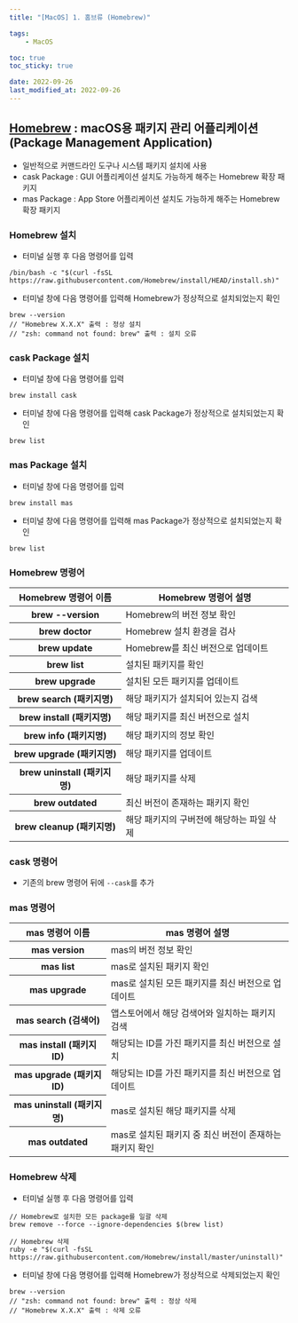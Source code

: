 ```yaml
---
title: "[MacOS] 1. 홈브류 (Homebrew)"

tags:
    - MacOS

toc: true
toc_sticky: true

date: 2022-09-26
last_modified_at: 2022-09-26
---
```


## <a href="https://brew.sh">Homebrew</a> : macOS용 패키지 관리 어플리케이션 (Package Management Application)

- 일반적으로 커맨드라인 도구나 시스템 패키지 설치에 사용
- cask Package : GUI 어플리케이션 설치도 가능하게 해주는 Homebrew 확장 패키지
- mas Package : App Store 어플리케이션 설치도 가능하게 해주는 Homebrew 확장 패키지

### Homebrew 설치
- 터미널 실행 후 다음 명령어를 입력

```
/bin/bash -c "$(curl -fsSL https://raw.githubusercontent.com/Homebrew/install/HEAD/install.sh)"
```

- 터미널 창에 다음 명령어를 입력해 Homebrew가 정상적으로 설치되었는지 확인

```
brew --version
// "Homebrew X.X.X" 출력 : 정상 설치
// "zsh: command not found: brew" 출력 : 설치 오류
```

### cask Package 설치
- 터미널 창에 다음 명령어를 입력

```
brew install cask
```

- 터미널 창에 다음 명령어를 입력해 cask Package가 정상적으로 설치되었는지 확인

```
brew list
```

### mas Package 설치
- 터미널 창에 다음 명령어를 입력

```
brew install mas
```

- 터미널 창에 다음 명령어를 입력해 mas Package가 정상적으로 설치되었는지 확인

```
brew list
```

### Homebrew 명령어

<table>
    <thead>
        <tr>
            <th>Homebrew 명령어 이름</th>
            <th>Homebrew 명령어 설명</th>
        </tr>
    </thead>
    <tbody>
        <tr>
            <th>brew --version</th>
            <td>Homebrew의 버전 정보 확인</td>
        </tr>
        <tr>
            <th>brew doctor</th>
            <td>Homebrew 설치 환경을 검사</td>
        </tr>
        <tr>
            <th>brew update</th>
            <td>Homebrew를 최신 버전으로 업데이트</td>
        </tr>
        <tr>
            <th>brew list</th>
            <td>설치된 패키지를 확인</td>
        </tr>
        <tr>
            <th>brew upgrade</th>
            <td>설치된 모든 패키지를 업데이트</td>
        </tr>
        <tr>
            <th>brew search (패키지명)</th>
            <td>해당 패키지가 설치되어 있는지 검색</td>
        </tr>
        <tr>
            <th>brew install (패키지명)</th>
            <td>해당 패키지를 최신 버전으로 설치</td>
        </tr>
        <tr>
            <th>brew info (패키지명)</th>
            <td>해당 패키지의 정보 확인</td>
        </tr>
        <tr>
            <th>brew upgrade (패키지명)</th>
            <td>해당 패키지를 업데이트</td>
        </tr>
        <tr>
            <th>brew uninstall (패키지명)</th>
            <td>해당 패키지를 삭제</td>
        </tr>
        <tr>
            <th>brew outdated</th>
            <td>최신 버전이 존재하는 패키지 확인</td>
        </tr>
        <tr>
            <th>brew cleanup (패키지명)</th>
            <td>해당 패키지의 구버전에 해당하는 파일 삭제</td>
        </tr>
    </tbody>
</table>

### cask 명령어
- 기존의 brew 명령어 뒤에 ```--cask```를 추가

### mas 명령어

<table>
    <thead>
        <tr>
            <th>mas 명령어 이름</th>
            <th>mas 명령어 설명</th>
        </tr>
    </thead>
    <tbody>
        <tr>
            <th>mas version</th>
            <td>mas의 버전 정보 확인</td>
        </tr>
        <tr>
            <th>mas list</th>
            <td>mas로 설치된 패키지 확인</td>
        </tr>
        <tr>
            <th>mas upgrade</th>
            <td>mas로 설치된 모든 패키지를 최신 버전으로 업데이트</td>
        </tr>
        <tr>
            <th>mas search (검색어)</th>
            <td>앱스토어에서 해당 검색어와 일치하는 패키지 검색</td>
        </tr>
        <tr>
            <th>mas install (패키지 ID)</th>
            <td>해당되는 ID를 가진 패키지를 최신 버전으로 설치</td>
        </tr>
        <tr>
            <th>mas upgrade (패키지 ID)</th>
            <td>해당되는 ID를 가진 패키지를 최신 버전으로 업데이트</td>
        </tr>
        <tr>
            <th>mas uninstall (패키지명)</th>
            <td>mas로 설치된 해당 패키지를 삭제</td>
        </tr>
        <tr>
            <th>mas outdated</th>
            <td>mas로 설치된 패키지 중 최신 버전이 존재하는 패키지 확인</td>
        </tr>
    </tbody>
</table>


### Homebrew 삭제
- 터미널 실행 후 다음 명령어를 입력

```
// Homebrew로 설치한 모든 package를 일괄 삭제
brew remove --force --ignore-dependencies $(brew list)

// Homebrew 삭제
ruby -e "$(curl -fsSL https://raw.githubusercontent.com/Homebrew/install/master/uninstall)"
```

- 터미널 창에 다음 명령어를 입력해 Homebrew가 정상적으로 삭제되었는지 확인

```
brew --version
// "zsh: command not found: brew" 출력 : 정상 삭제
// "Homebrew X.X.X" 출력 : 삭제 오류
```